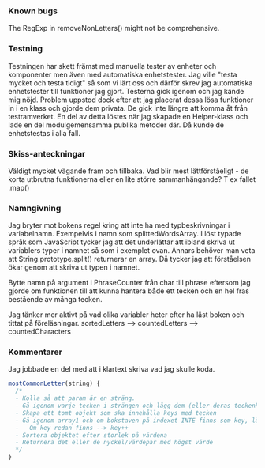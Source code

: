 ### Known bugs
The RegExp in removeNonLetters() might not be comprehensive.

### Testning
Testningen har skett främst med manuella tester av enheter och komponenter men även med automatiska enhetstester. Jag ville "testa mycket och testa tidigt" så som vi lärt oss och därför skrev jag automatiska enhetstester till funktioner jag gjort. Testerna gick igenom och jag kände mig nöjd. Problem uppstod dock efter att jag placerat dessa lösa funktioner in i en klass och gjorde dem privata. De gick inte längre att komma åt från testramverket. En del av detta löstes när jag skapade en Helper-klass och lade en del modulgemensamma publika metoder där. Då kunde de enhetstestas i alla fall.

### Skiss-anteckningar
Väldigt mycket vägande fram och tillbaka. Vad blir mest lättförståeligt - de korta utbrutna funktionerna eller en lite större sammanhängande? T ex fallet .map()

### Namngivning

Jag bryter mot bokens regel kring att inte ha med typbeskrivningar i variabelnamn. Exempelvis i namn som splittedWordsArray. I löst typade språk som JavaScript tycker jag att det underlättar att ibland skriva ut variablers typer i namnet så som i exemplet ovan. Annars behöver man veta att String.prototype.split() returnerar en array. Då tycker jag att förståelsen ökar genom att skriva ut typen i namnet.

Bytte namn på argument i PhraseCounter från char till phrase eftersom jag gjorde om funktionen till att kunna hantera både ett tecken och en hel fras bestående av många tecken.

Jag tänker mer aktivt på vad olika variabler heter efter ha läst boken och tittat på föreläsningar.
sortedLetters --> countedLetters --> countedCharacters

### Kommentarer
Jag jobbade en del med att i klartext skriva vad jag skulle koda.

  ```javascript
  mostCommonLetter(string) {
    /*
    - Kolla så att param är en sträng.
    - Gå igenom varje tecken i strängen och lägg dem (eller deras teckenkod?) i array1.
    - Skapa ett tomt objekt som ska innehålla keys med tecken
    - Gå igenom array1 och om bokstaven på indexet INTE finns som key, lägg till den som key och sätt värdet till 1
    -   Om key redan finns --> key++
    - Sortera objektet efter storlek på värdena
    - Returnera det eller de nyckel/värdepar med högst värde
    */
  }
  ```